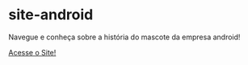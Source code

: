 # site-android
 Navegue e conheça sobre a história do mascote da empresa android!

 <a href="../site-android/android-site.html">Acesse o Site!</a>
